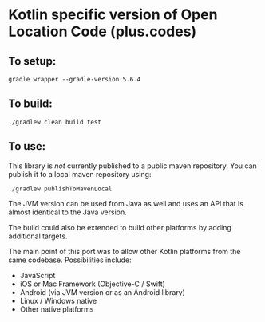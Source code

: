 # Kotlin specific version of Open Location Code (plus.codes)

## To setup:

```shell script
gradle wrapper --gradle-version 5.6.4
```

## To build:

```shell script
./gradlew clean build test
```

## To use:

This library is *not* currently published to a public maven repository.  You can publish it to a local maven repository using:

```shell script
./gradlew publishToMavenLocal
``` 

The JVM version can be used from Java as well and uses an API that is almost identical to the Java version.  

The build could also be extended to build other platforms by adding additional targets.

The main point of this port was to allow other Kotlin platforms from the same codebase.  Possibilities include:

* JavaScript
* iOS or Mac Framework (Objective-C / Swift)
* Android (via JVM version or as an Android library)
* Linux / Windows native
* Other native platforms